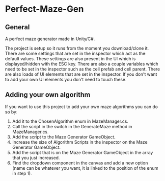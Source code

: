 # Perfect-Maze-Gen

## General
A perfect maze generator made in Unity/C#.

The project is setup so it runs from the moment you download/clone it. There are some settings that are set in the inspector
which act as the default values. These settings are also present in the UI which is displayed/hidden with the ESC key.
There are also a couple variables which need to be set in the inspector such as the cell prefab and cell parent. There are also loads of UI elements that are set in the inspector. If you don't want to add your own UI elements you don't need to touch these.

## Adding your own algorithm
If you want to use this project to add your own maze algorithms you can do so by:
1. Add it to the ChosenAlgorithm enum in MazeManager.cs.
2. Call the script in the switch in the GenerateMaze method in MazeManager.cs.
3. Add the script to the Maze Generator GameObject.
4. Increase the size of Algorithm Scripts in the inspector on the Maze Generator GameObject.
5. Add the script that is on the Maze Generator GameObject in the array that you just increased.
6. Find the dropdown component in the canvas and add a new option (name can be whatever you want, it is linked to the position of the enum in step 1).
